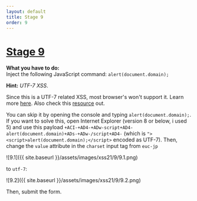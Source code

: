 ```yaml
---
layout: default
title: Stage 9
order: 9
---
```



# [Stage 9](https://xss-quiz.int21h.jp/stage_09.php)

**What you have to do:**  
Inject the following JavaScript command: `alert(document.domain);`

**Hint:** *UTF-7 XSS*.

Since this is a UTF-7 related XSS, most browser's won't support it. Learn more [here](https://en.wikipedia.org/wiki/UTF-7#Security). Also check this [resource](https://gihyo.jp/admin/serial/01/charcode/0001) out. 

You can skip it by opening the console and typing `alert(document.domain);`. If you want to solve this, open Internet Explorer (version 8 or below, i used 5) and use this payload `+ACI-+AD4-+ADw-script+AD4-alert(document.domain)+ADs-+ADw-/script+AD4-` (which is `"><script>alert(document.domain);</script>` encoded as UTF-7). Then, change the `value` attribute in the `charset` input tag from `euc-jp`

![9.1]({{ site.baseurl }}/assets/images/xss21/9/9.1.png)

to `utf-7`:

![9.2]({{ site.baseurl }}/assets/images/xss21/9/9.2.png)

Then, submit the form.